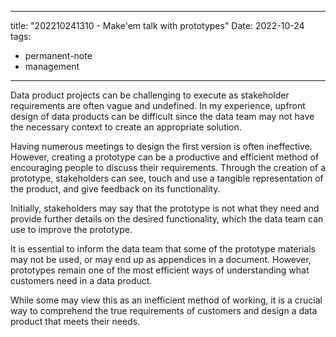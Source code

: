 
---
title: "202210241310 - Make'em talk with prototypes"
Date: 2022-10-24
tags: 
- permanent-note
- management
---

Data product projects can be challenging to execute as stakeholder requirements are often vague and undefined. In my experience, upfront design of data products can be difficult since the data team may not have the necessary context to create an appropriate solution.

Having numerous meetings to design the first version is often ineffective. However, creating a prototype can be a productive and efficient method of encouraging people to discuss their requirements. Through the creation of a prototype, stakeholders can see, touch and use a tangible representation of the product, and give feedback on its functionality.

Initially, stakeholders may say that the prototype is not what they need and provide further details on the desired functionality, which the data team can use to improve the prototype.

It is essential to inform the data team that some of the prototype materials may not be used, or may end up as appendices in a document. However, prototypes remain one of the most efficient ways of understanding what customers need in a data product.

While some may view this as an inefficient method of working, it is a crucial way to comprehend the true requirements of customers and design a data product that meets their needs.









